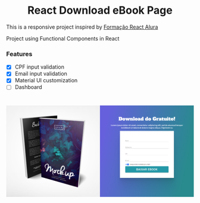 <h1 align="center">React Download eBook Page</h1>

<p>This is a responsive project inspired by <a href="https://github.com/alura-cursos/1897-react-functions/tree/aula5">Formação React Alura</a></p>
<p>Project using Functional Components in React</p>

### Features

- [X] CPF input validation 
- [X] Email input validation
- [X] Material UI customization
- [ ] Dashboard

<h1 align="center">
  <img alt="Download eBook Page" src="screenshot.PNG" />
</h1>

